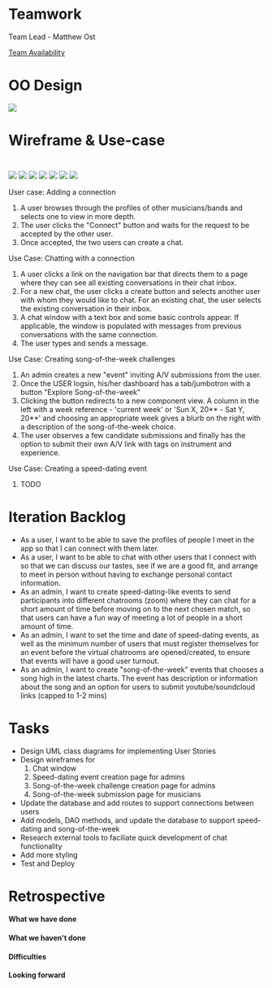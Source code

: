 # Teamwork
Team Lead - Matthew Ost

[Team Availability](https://www.when2meet.com/?11411729-tWIoL)

# OO Design
![](assets/Iteration3_UML.png)

# Wireframe & Use-case
<img src="" width="10" height="10" />

![](assets/i2_wireframe/login.png)
![](assets/i2_wireframe/createprofile.png)
![](assets/i2_wireframe/homepage.png)
![](assets/i2_wireframe/search.png)
![](assets/i2_wireframe/myprofile.png)
![](assets/i2_wireframe/mybands.png)
![](assets/i2_wireframe/mybandsdetails.png)

User case: Adding a connection

1. A user browses through the profiles of other musicians/bands and selects one to view in more depth.
2. The user clicks the "Connect" button and waits for the request to be accepted by the other user.
3. Once accepted, the two users can create a chat.

Use Case: Chatting with a connection

1. A user clicks a link on the navigation bar that directs them to a page where they can see all existing conversations in their chat inbox.
2. For a new chat, the user clicks a create button and selects another user with whom they would like to chat. For an existing chat, the user selects the existing conversation in their inbox.
3. A chat window with a text box and some basic controls appear. If applicable, the window is populated with messages from previous conversations with the same connection.
5. The user types and sends a message.

Use Case: Creating song-of-the-week challenges
1. An admin creates a new "event" inviting A/V submissions from the user. 
2. Once the USER logsin, his/her dashboard has a tab/jumbotron with a button "Explore Song-of-the-week" 
3. Clicking the button redirects to a new component view. A column in the left with a week reference - 'current week' or 'Sun X, 20** - Sat Y, 20**' and choosing an appropriate week gives a blurb on the right with a description of the song-of-the-week choice. 
4. The user observes a few candidate submissions and finally has the option to submit their own A/V link with tags on instrument and experience. 

Use Case: Creating a speed-dating event
1. TODO

# Iteration Backlog
- As a user, I want to be able to save the profiles of people I meet in the app so that I can connect with them later.
- As a user, I want to be able to chat with other users that I connect with so that we can discuss our tastes, see if we are a good fit, and arrange to meet in person without having to exchange personal contact information.
- As an admin, I want to create speed-dating-like events to send participants into different chatrooms (zoom) where they can chat for a short amount of time before moving on to the next chosen match, so that users can have a fun way of meeting a lot of people in a short amount of time.
- As an admin, I want to set the time and date of speed-dating events, as well as the minimum number of users that must register themselves for an event before the virtual chatrooms are opened/created, to ensure that events will have a good user turnout.
- As an admin, I want to create "song-of-the-week" events that chooses a song high in the latest charts. The event has description or information about the song and an option for users to submit youtube/soundcloud links (capped to 1-2 mins)

# Tasks
- Design UML class diagrams for implementing User Stories
- Design wireframes for
  1. Chat window
  2. Speed-dating event creation page for admins
  3. Song-of-the-week challenge creation page for admins
  4. Song-of-the-week submission page for musicians
- Update the database and add routes to support connections between users
- Add models, DAO methods, and update the database to support speed-dating and song-of-the-week
- Research external tools to faciliate quick development of chat functionality
- Add more styling
- Test and Deploy

# Retrospective

#### What we have done
#### What we haven't done
#### Difficulties
#### Looking forward

